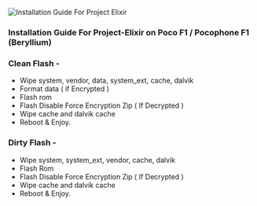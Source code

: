 ![Installation Guide For Project Elixir](https://i.imgur.com/3UmK6nS.png "Installation")

### Installation Guide For Project-Elixir on Poco F1 / Pocophone F1 (Beryllium)

### Clean Flash - 
- Wipe system, vendor, data, system_ext, cache, dalvik
- Format data ( if Encrypted )
- Flash rom
- Flash Disable Force Encryption Zip ( If Decrypted )
- Wipe cache and dalvik cache
- Reboot & Enjoy.

### Dirty Flash - 
- Wipe system, system_ext, vendor, cache, dalvik
- Flash Rom 
- Flash Disable Force Encryption Zip ( If Decrypted )
- Wipe cache and dalvik cache
- Reboot & Enjoy.
